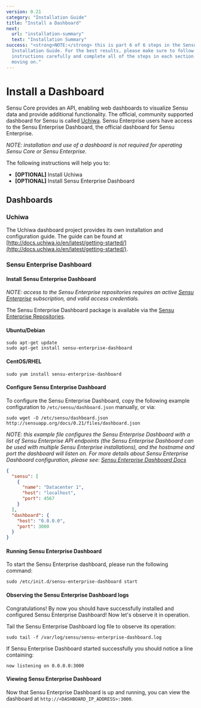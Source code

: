 ```yaml
---
version: 0.21
category: "Installation Guide"
title: "Install a Dashboard"
next:
  url: "installation-summary"
  text: "Installation Summary"
success: "<strong>NOTE:</strong> this is part 6 of 6 steps in the Sensu
  Installation Guide. For the best results, please make sure to follow the
  instructions carefully and complete all of the steps in each section before
  moving on."
---
```


# Install a Dashboard

Sensu Core provides an API, enabling web dashboards to visualize Sensu data and provide additional functionality. The official, community supported dashboard for Sensu is called [Uchiwa](http://uchiwa.io). Sensu Enterprise users have access to the Sensu Enterprise Dashboard, the official dashboard for Sensu Enterprise.

_NOTE: installation and use of a dashboard is not required for operating Sensu Core or Sensu Enterprise._

The following instructions will help you to:

- **[OPTIONAL]** Install Uchiwa
- **[OPTIONAL]** Install Sensu Enterprise Dashboard

## Dashboards

### Uchiwa

The Uchiwa dashboard project provides its own installation and configuration guide. The guide can be found at [http://docs.uchiwa.io/en/latest/getting-started/](http://docs.uchiwa.io/en/latest/getting-started/).

### Sensu Enterprise Dashboard

#### Install Sensu Enterprise Dashboard

_NOTE: access to the Sensu Enterprise repositories requires an active [Sensu Enterprise](http://sensuapp.org/enterprise#pricing) subscription, and valid access credentials._

The Sensu Enterprise Dashboard package is available via the [Sensu Enterprise Repositories](install-repositories#enterprise-installation).

#### Ubuntu/Debian

~~~ shell
sudo apt-get update
sudo apt-get install sensu-enterprise-dashboard
~~~

#### CentOS/RHEL

~~~ shell
sudo yum install sensu-enterprise-dashboard
~~~

#### Configure Sensu Enterprise Dashboard

To configure the Sensu Enterprise Dashboard, copy the following example configuration to `/etc/sensu/dashboard.json` manually, or via:

~~~ shell
sudo wget -O /etc/sensu/dashboard.json http://sensuapp.org/docs/0.21/files/dashboard.json
~~~

_NOTE: this example file configures the Sensu Enterprise Dashboard with a list of Sensu Enterprise API endpoints (the Sensu Enterprise Dashboard can be used with multiple Sensu Enterprise installations), and the hostname and port the dashboard will listen on. For more details about Sensu Enterprise Dashboard configuration, please see: [Sensu Enterprise Dashboard Docs](enterprise-dashboard-overview)_

~~~ json
{
  "sensu": [
    {
      "name": "Datacenter 1",
      "host": "localhost",
      "port": 4567
    }
  ],
  "dashboard": {
    "host": "0.0.0.0",
    "port": 3000
  }
}
~~~

#### Running Sensu Enterprise Dashboard

To start the Sensu Enterprise dashboard, please run the following command:

~~~ shell
sudo /etc/init.d/sensu-enterprise-dashboard start
~~~

#### Observing the Sensu Enterprise Dashboard logs

Congratulations! By now you should have successfully installed and configured Sensu Enterprise Dashboard! Now let's observe it in operation.

Tail the Sensu Enterprise Dashboard log file to observe its operation:

~~~ shell
sudo tail -f /var/log/sensu/sensu-enterprise-dashboard.log
~~~

If Sensu Enterprise Dashboard started successfully you should notice a line containing:

~~~
now listening on 0.0.0.0:3000
~~~

#### Viewing Sensu Enterprise Dashboard

Now that Sensu Enterprise Dashboard is up and running, you can view the dashboard at `http://<DASHBOARD_IP_ADDRESS>:3000`.
